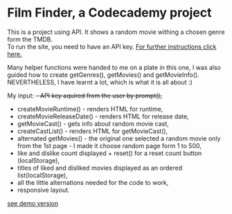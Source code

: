 ﻿# Film Finder, a Codecademy project  
 
This is a project using API. It shows a random movie withing a chosen genre form the TMDB.  
To run the site, you need to have an API key. [For further instructions click here.](https://developer.themoviedb.org/docs/getting-started)  

Many helper functions were handed to me on a plate in this one, I was also guided how to create getGenres(), getMovies() and getMovieInfo().
NEVERTHELESS, I have learnt a lot, which is what it is all about :)

My input: 
~~- API key aquired from the user by prompt(),~~
- createMovieRuntime() - renders HTML for runtime,
- createMovieReleaseDate() - renders HTML for release date,
- getMovieCast() - gets info about random movie cast,
- createCastList() - renders HTML for getMovieCast(),
- alternated getMovies() - the original one selected a random movie only from the 1st page - I made it choose random page form 1 to 500,
- like and dislike count displayed + reset() for a reset count button (localStorage),
- titles of liked and disliked movies displayed as an ordered list(localStorage),
- all the little alternations needed for the code to work,
- responsive layout.  

[see demo version](xxx)
